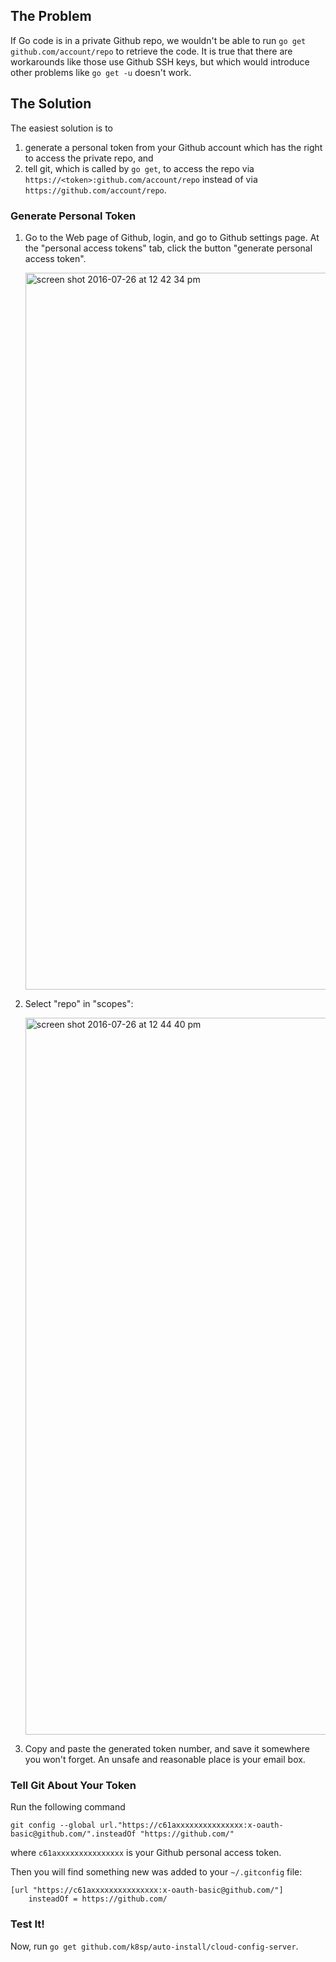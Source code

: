 ## The Problem

If Go code is in a private Github repo, we wouldn't be able to run `go get github.com/account/repo` to retrieve the code. It is true that there are workarounds like those use Github SSH keys, but which would introduce other problems like `go get -u` doesn't work. 

## The Solution

The easiest solution is to

1. generate a personal token from your Github account which has the right to access the private repo, and
2. tell git, which is called by `go get`, to access the repo via `https://<token>:github.com/account/repo` instead of via `https://github.com/account/repo`.

### Generate Personal Token

1. Go to the Web page of Github, login, and go to Github settings page.  At the "personal access tokens" tab, click the button "generate personal access token".

    <img width="1147" alt="screen shot 2016-07-26 at 12 42 34 pm" src="https://cloud.githubusercontent.com/assets/1548775/17153116/cea6c938-532f-11e6-9ac1-888c848d88b2.png">

1. Select "repo" in "scopes":

    <img width="1147" alt="screen shot 2016-07-26 at 12 44 40 pm" src="https://cloud.githubusercontent.com/assets/1548775/17153163/18d983f6-5330-11e6-80e4-c344e80bdf5a.png">

1. Copy and paste the generated token number, and save it somewhere you won't forget.  An unsafe and reasonable place is your email box.

### Tell Git About Your Token

Run the following command 

```
git config --global url."https://c61axxxxxxxxxxxxxxx:x-oauth-basic@github.com/".insteadOf "https://github.com/"
```

where `c61axxxxxxxxxxxxxxx` is your Github personal access token.

Then you will find something new was added to your `~/.gitconfig` file:

```
[url "https://c61axxxxxxxxxxxxxxx:x-oauth-basic@github.com/"]
	insteadOf = https://github.com/
```

### Test It!

Now, run `go get github.com/k8sp/auto-install/cloud-config-server`.

